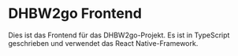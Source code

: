 # DHBW2go Frontend

Dies ist das Frontend für das DHBW2go-Projekt. Es ist in TypeScript geschrieben und verwendet das React Native-Framework.
